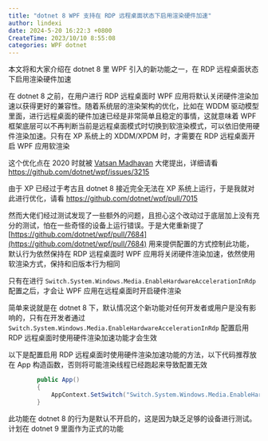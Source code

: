 ```yaml
---
title: "dotnet 8 WPF 支持在 RDP 远程桌面状态下启用渲染硬件加速"
author: lindexi
date: 2024-5-20 16:22:3 +0800
CreateTime: 2023/10/10 8:55:08
categories: WPF dotnet
---
```


本文将和大家介绍在 dotnet 8 里 WPF 引入的新功能之一，在 RDP 远程桌面状态下启用渲染硬件加速

<!--more-->


<!-- CreateTime:2023/10/10 8:55:08 -->

<!-- 发布 -->
<!-- 博客 -->

在 dotnet 8 之前，在用户进行 RDP 远程桌面时 WPF 应用将默认关闭硬件渲染加速以获得更好的兼容性。随着系统层的渲染架构的优化，比如在 WDDM 驱动模型里面，进行远程桌面的硬件加速已经是非常简单且稳定的事情，这就意味着 WPF 框架底层可以不再判断当前是远程桌面模式时切换到软渲染模式，可以依旧使用硬件渲染加速。只有在 XP 系统上的 XDDM/XPDM 时，才需要在 RDP 远程桌面开启 WPF 应用软渲染

这个优化点在 2020 时就被 [Vatsan Madhavan](https://github.com/vatsan-madhavan) 大佬提出，详细请看 https://github.com/dotnet/wpf/issues/3215

由于 XP 已经过于考古且 dotnet 8 接近完全无法在 XP 系统上运行，于是我就对此进行优化，请看 https://github.com/dotnet/wpf/pull/7015

然而大佬们经过测试发现了一些额外的问题，且担心这个改动过于底层加上没有充分的测试，怕在一些奇怪的设备上运行错误。于是大佬重新提了 [https://github.com/dotnet/wpf/pull/7684](https://github.com/dotnet/wpf/pull/7684) 用来提供配置的方式控制此功能，默认行为依然保持在 RDP 远程桌面时 WPF 应用将关闭硬件渲染加速，依然使用软渲染方式，保持和旧版本行为相同

只有在进行 `Switch.System.Windows.Media.EnableHardwareAccelerationInRdp` 配置之后，才会让 WPF 应用在远程桌面时开启硬件渲染

简单来说就是在 dotnet 8 下，默认情况这个新功能对任何开发者或用户是没有影响的，只有在开发者通过 `Switch.System.Windows.Media.EnableHardwareAccelerationInRdp` 配置启用 RDP 远程桌面时使用硬件渲染加速功能才会生效

以下是配置启用 RDP 远程桌面时使用硬件渲染加速功能的方法，以下代码推荐放在 App 构造函数，否则将可能渲染线程已经跑起来导致配置无效

```csharp
        public App()
        {
            AppContext.SetSwitch("Switch.System.Windows.Media.EnableHardwareAccelerationInRdp", true);
        }
```

此功能在 dotnet 8 的行为是默认不开启的，这是因为缺乏足够的设备进行测试。计划在 dotnet 9 里面作为正式的功能
